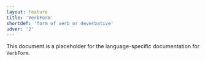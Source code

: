 ```yaml
---
layout: feature
title: 'VerbForm'
shortdef: 'form of verb or deverbative'
udver: '2'
---
```


This document is a placeholder for the language-specific documentation
for `VerbForm`.
